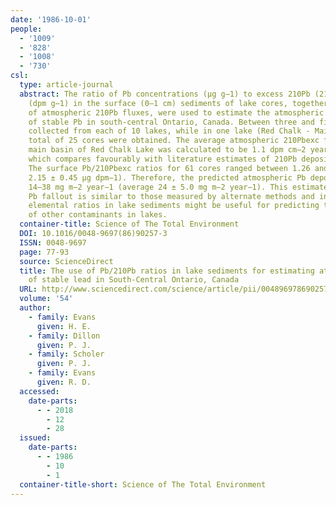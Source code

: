 ```yaml
---
date: '1986-10-01'
people:
  - '1009'
  - '828'
  - '1008'
  - '730'
csl:
  type: article-journal
  abstract: The ratio of Pb concentrations (μg g−1) to excess 210Pb (210Pbexc) activities
    (dpm g−1) in the surface (0–1 cm) sediments of lake cores, together with a knowledge
    of atmospheric 210Pb fluxes, were used to estimate the atmospheric deposition
    of stable Pb in south-central Ontario, Canada. Between three and five cores were
    collected from each of 10 lakes, while in one lake (Red Chalk - Main Basin) a
    total of 25 cores were obtained. The average atmospheric 210Pbexc flux to the
    main basin of Red Chalk Lake was calculated to be 1.1 dpm cm−2 year−1, a value
    which compares favourably with literature estimates of 210Pb deposition for Ontario.
    The surface Pb/210Pbexc ratios for 61 cores ranged between 1.26 and 3.44 μg dpm−1(average
    2.15 ± 0.45 μg dpm−1). Therefore, the predicted atmospheric Pb deposition was
    14–38 mg m−2 year−1 (average 24 ± 5.0 mg m−2 year−1). This estimate of stable
    Pb fallout is similar to those measured by alternate methods and indicates that
    elemental ratios in lake sediments might be useful for predicting the behaviour
    of other contaminants in lakes.
  container-title: Science of The Total Environment
  DOI: 10.1016/0048-9697(86)90257-3
  ISSN: 0048-9697
  page: 77-93
  source: ScienceDirect
  title: The use of Pb/210Pb ratios in lake sediments for estimating atmospheric fallout
    of stable lead in South-Central Ontario, Canada
  URL: http://www.sciencedirect.com/science/article/pii/0048969786902573
  volume: '54'
  author:
    - family: Evans
      given: H. E.
    - family: Dillon
      given: P. J.
    - family: Scholer
      given: P. J.
    - family: Evans
      given: R. D.
  accessed:
    date-parts:
      - - 2018
        - 12
        - 28
  issued:
    date-parts:
      - - 1986
        - 10
        - 1
  container-title-short: Science of The Total Environment
---
```

